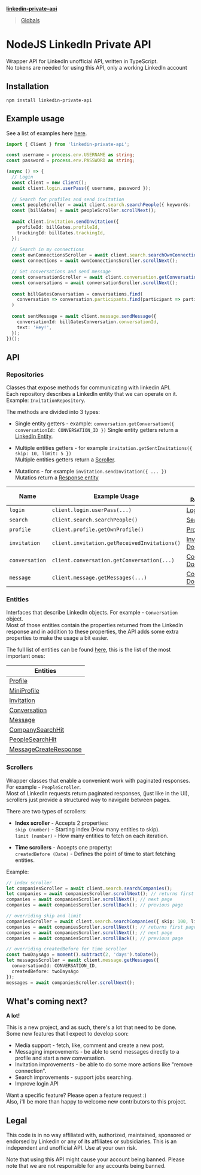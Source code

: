 **[linkedin-private-api](README.md)**

> [Globals](globals.md)

# NodeJS LinkedIn Private API

Wrapper API for LinkedIn unofficial API, written in TypeScript.  
No tokens are needed for using this API, only a working LinkedIn account

## Installation

```
npm install linkedin-private-api
```

## Example usage
See a list of examples here [here](TBD).
```typescript
import { Client } from 'linkedin-private-api';

const username = process.env.USERNAME as string;
const password = process.env.PASSWORD as string;

(async () => {
  // Login
  const client = new Client();
  await client.login.userPass({ username, password });
	
  // Search for profiles and send invitation
  const peopleScroller = await client.search.searchPeople({ keywords: 'Bill Gates' });
  const [billGates] = await peopleScroller.scrollNext();
  
  await client.invitation.sendInvitation({
    profileId: billGates.profileId,
    trackingId: billGates.trackingId,
  });
  
  // Search in my connections
  const ownConnectionsScroller = await client.search.searchOwnConnections({ keywords: 'Bill Gates', limit: 1 });
  const connections = await ownConnectionsScroller.scrollNext();

  // Get conversations and send message
  const conversationScroller = await client.conversation.getConversations();
  const conversations = await conversationScroller.scrollNext();
  
  const billGatesConversation = conversations.find(
  	conversation => conversation.participants.find(participant => participant.profileId === billGates.profileId)
  )
  
  const sentMessage = await client.message.sendMessage({
    conversationId: billGatesConversation.conversationId,
    text: 'Hey!',
  });
})();
```

## API
### Repositories

Classes that expose methods for communicating with linkedin API.  
Each repository describes a LinkedIn entity that we can operate on it. Example: ``InvitationRepository``.  

The methods are divided into 3 types:  
* Single entity getters - example: ``conversation.getConversation({ conversationId: CONVERSATION_ID })`` 
Single entity getters return a [LinkedIn Entity](TBD).  

* Multiple entities getters - for example ``invitation.getSentInvitations({ skip: 10, limit: 5 })``  
Multiple entities getters return a [Scroller](TBD).  

* Mutations - for example ``invitation.sendInvitation({ ... })``  
Mutatios return a [Response entity](TBD)

|Name|Example Usage|Docs Reference|
|-|-|-|
|`login`|`client.login.userPass(...)`|[Login Docs](TBD)|
|`search`|`client.search.searchPeople()`|[Search Docs](TBD)|
|`profile`|`client.profile.getOwnProfile()`|[Profile Docs](TBD)|
|`invitation`|`client.invitation.getReceivedInvitations()`|[Invitation Docs](TBD)|
|`conversation`|`client.conversation.getConversation(...)`|[Conversation Docs](TBD)|
|`message`|`client.message.getMessages(...)`|[Conversation Docs](TBD)|

### Entities 
Interfaces that describe LinkedIn objects. For example - ``Conversation`` object.  
Most of those entities contain the properties returned from the LinkedIn response and in addition to these properties, the API adds some extra properties to make the usage a bit easier.

The full list of entities can be found [here](TBD), this is the list of the most important ones:

|Entities|
|-|
|[Profile](TBD)|
|[MiniProfile](TBD)|
|[Invitation](TBD)|
|[Conversation](TBD)|
|[Message](TBD)|
|[CompanySearchHit](TBD)|
|[PeopleSearchHit](TBD)|
|[MessageCreateResponse](TBD)|

### Scrollers
Wrapper classes that enable a convenient work with paginated responses. For example - ``PeopleScroller``.  
Most of LinkedIn requests return paginated responses, (just like in the UI), scrollers just provide a structured way to navigate between pages.  

There are two types of scrollers:  
* **Index scroller** - Accepts 2 properties:  
``skip (number)`` - Starting index (How many entities to skip).  
``limit (number)`` - How many entities to fetch on each iteration.

* **Time scrollers** - Accepts one property:  
``createdBefore (Date)`` - Defines the point of time to start fetching entities.

Example:
```typescript
// index scroller
let companiesScroller = await client.search.searchCompanies(); 
let companies = await companiesScroller.scrollNext(); // returns first page with 10 results
companies = await companiesScroller.scrollNext(); // next page
companies = await companiesScroller.scrollBack(); // previous page

// overriding skip and limit
companiesScroller = await client.search.searchCompanies({ skip: 100, limit: 1 }); 
companies = await companiesScroller.scrollNext(); // returns first page with 1 results
companies = await companiesScroller.scrollNext(); // next page
companies = await companiesScroller.scrollBack(); // previous page

// overriding createdBefore for time scroller
const twoDaysAgo = moment().subtract(2, 'days').toDate();
let messagesScroller = await client.message.getMessages({
  conversationId: CONVERSATION_ID,
  createdBefore: twoDaysAgo
});
messages = await companiesScroller.scrollNext();
```

## What's coming next?
**A lot!**

This is a new project, and as such, there's a lot that need to be done.  
Some new features that I expect to develop soon:
* Media support - fetch, like, comment and create a new post.
* Messaging improvements - be able to send messages directly to a profile and start a new conversation.
* Invitation improvements - be able to do some more actions like "remove connection".
* Search improvements - support jobs searching.
* Improve login API

Want a specific feature? Please open a feature request :)   
Also, i'll be more than happy to welcome new contributors to this project.

## Legal
This code is in no way affiliated with, authorized, maintained, sponsored or endorsed by Linkedin or any of its affiliates or subsidiaries. This is an independent and unofficial API. Use at your own risk.

Note that using this API might cause your account being banned. Please note that we are not responsible for any accounts being banned.
